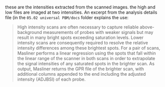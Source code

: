these are the intensities extracted from the scanned images. the high and low files are imaged at two intensities. An excerpt from the analysis details file (in the `05.02 universal PBM/docs` folder explains the use:

> High intensity scans are often necessary to capture reliable above-background measurements of probes with weaker signals but may result in many bright spots exceeding saturation levels.  Lower intensity scans are consequently required to resolve the relative intensity differences among these brightest spots.  For a pair of scans, Masliner performs a linear regression using the spots that fall within the linear range of the scanner in both scans in order to extrapolate the signal intensities of any saturated spots in the brighter scan.  As output, Masliner returns the GPR file of the brighter scan, with additional columns appended to the end including the adjusted intensity (ADJBSI) of each probe.
